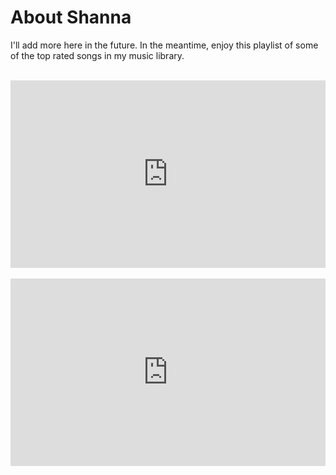 # About Shanna

I'll add more here in the future. In the meantime, enjoy this playlist of some of the top rated songs in my music library.

<br>

<div align="center">
<iframe allow="autoplay *; encrypted-media *;" frameborder="0" height="300" style="width:100%;max-width:100%;overflow:hidden;background:transparent;" sandbox="allow-forms allow-popups allow-same-origin allow-scripts allow-storage-access-by-user-activation allow-top-navigation-by-user-activation" src="https://embed.music.apple.com/us/playlist/the-tops-top-rated-from-library/pl.u-JPAZvKNsXojXDM"></iframe>
</div>

<br>

<div align="center">
<iframe src="https://open.spotify.com/embed/playlist/6c3x4RxFaxJX679BkEU0XZ" width="100%" height="300" frameborder="0" allowtransparency="true" allow="encrypted-media">
</div>





------------------------
<small>↳ <i>Created Nov-06-2020 / Updated ∞ </i></small>